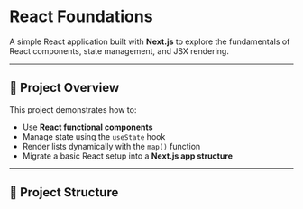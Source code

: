 # React Foundations

A simple React application built with **Next.js** to explore the fundamentals of React components, state management, and JSX rendering.

---

## 🚀 Project Overview

This project demonstrates how to:
- Use **React functional components**
- Manage state using the `useState` hook
- Render lists dynamically with the `map()` function
- Migrate a basic React setup into a **Next.js app structure**

---

## 🧱 Project Structure

